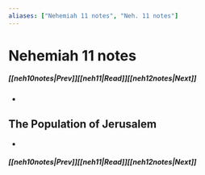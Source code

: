 ```yaml
---
aliases: ["Nehemiah 11 notes", "Neh. 11 notes"]
---
```

# Nehemiah 11 notes
##### <span class=arrow-left></span>[[neh10notes|Prev]]<span class=navigation-separator></span>[[neh11|Read]]<span class=navigation-separator></span>[[neh12notes|Next]]<span class=arrow-right></span>
- 
## The Population of Jerusalem
- 
##### <span class=arrow-left></span>[[neh10notes|Prev]]<span class=navigation-separator></span>[[neh11|Read]]<span class=navigation-separator></span>[[neh12notes|Next]]<span class=arrow-right></span>